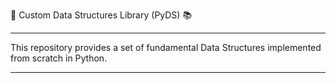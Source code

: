🐍 Custom Data Structures Library (PyDS) 📚<hr/>
This repository provides a set of fundamental Data Structures implemented from scratch in Python. 
<hr>
